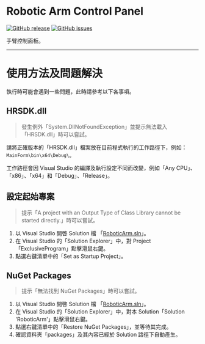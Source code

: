 # Robotic Arm Control Panel

[![GitHub release](https://img.shields.io/github/release/nfu-irs-lab/robotic-arm-control-panel.svg)](https://github.com/nfu-irs-lab/robotic-arm-control-panel/releases)
[![GitHub issues](https://img.shields.io/github/issues/nfu-irs-lab/robotic-arm-control-panel.svg)](https://github.com/nfu-irs-lab/robotic-arm-control-panel/issues)

手臂控制面板。

---

# 使用方法及問題解決
執行時可能會遇到一些問題，此時請參考以下各事項。

## HRSDK.dll
> 發生例外「System.DllNotFoundException」並提示無法載入「HRSDK.dll」時可以嘗試。

請將正確版本的「HRSDK.dll」檔案放在目前程式執行的工作路徑下，例如：`MainForm\bin\x64\Debug\`。

工作路徑會因 Visual Studio 的編譯及執行設定不同而改變，例如「Any CPU」、「x86」、「x64」和「Debug」、「Release」。

## 設定起始專案
> 提示「A project with an Output Type of Class Library cannot be started directly.」時可以嘗試。

1. 以 Visual Studio 開啓 Solution 檔 「[RoboticArm.sln](/RoboticArm.sln)」。
2. 在 Visual Studio 的「Solution Explorer」中，對 Project「ExclusiveProgram」點擊滑鼠右鍵。
3. 點選右鍵清單中的「Set as Startup Project」。

## NuGet Packages
> 提示「無法找到 NuGet Packages」時可以嘗試。

1. 以 Visual Studio 開啓 Solution 檔 「[RoboticArm.sln](/RoboticArm.sln)」。
2. 在 Visual Studio 的「Solution Explorer」中，對本 Solution「Solution 'RoboticArm'」點擊滑鼠右鍵。
3. 點選右鍵清單中的「Restore NuGet Packages」，並等待其完成。
4. 確認資料夾「packages」及其內容已經於 Solution 路徑下自動產生。
